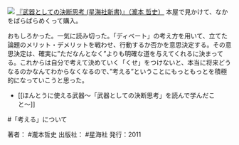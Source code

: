 [![](https://images-fe.ssl-images-amazon.com/images/I/31XX6D9qsgL._SL160_.jpg)](http://www.amazon.co.jp/exec/obidos/ASIN/4061385011/choiyaki81-22/ref=nosim)
[『武器としての決断思考 (星海社新書)』（瀧本 哲史）](http://www.amazon.co.jp/exec/obidos/ASIN/4061385011/choiyaki81-22/ref=nosim)
本屋で見かけて、なかをぱらぱらめくって購入。

おもしろかった。一気に読み切った。「ディベート」の考え方を用いて、立てた論題のメリット・デメリットを戦わせ、行動するか否かを意思決定する。その意思決定は、確実に”ただなんとなく”よりも明確な道を与えてくれるに決まってる。これからは自分で考えて決めていく「くせ」をつけないと、本当に将来どうなるのかなんてわからなくなるので、”考える”ということにもっともっとを積極的になっていこうと思った。

- [[ほんとうに使える武器〜「武器としての決断思考」を読んで学んだこと〜]]

#「考える」について 

著者： #瀧本哲史 
出版社： #星海社 
発行：2011
